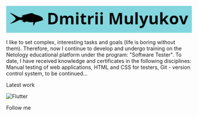 ![Header](assets/logoza.ru%20(4).png)

I like to set complex, interesting tasks and goals (life is boring without them). Therefore, now I continue to develop and undergo training on the Netology educational platform under the program: "Software Tester". To date, I have received knowledge and certificates in the following disciplines: Manual testing of web applications, HTML and CSS for testers, Git - version control system, to be continued...

Latest work

![Flutter](https://img.shields.io/badge/-Flutter-000000?style=for-the-badge&logo=flutter&logoColor=CCE4F7)

Follow me
